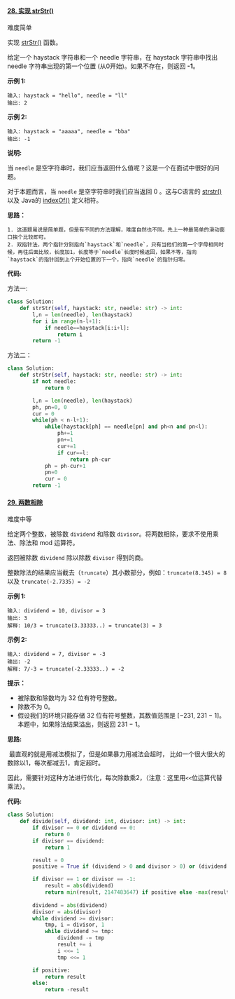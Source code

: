 #### [28. 实现 strStr()](https://leetcode-cn.com/problems/implement-strstr/)

难度简单

实现 [strStr()](https://baike.baidu.com/item/strstr/811469) 函数。

给定一个 haystack 字符串和一个 needle 字符串，在 haystack 字符串中找出 needle 字符串出现的第一个位置 (从0开始)。如果不存在，则返回 **-1**。

**示例 1:**

```
输入: haystack = "hello", needle = "ll"
输出: 2
```

**示例 2:**

```
输入: haystack = "aaaaa", needle = "bba"
输出: -1
```

**说明:**

当 `needle` 是空字符串时，我们应当返回什么值呢？这是一个在面试中很好的问题。

对于本题而言，当 `needle` 是空字符串时我们应当返回 0 。这与C语言的 [strstr()](https://baike.baidu.com/item/strstr/811469) 以及 Java的 [indexOf()](https://docs.oracle.com/javase/7/docs/api/java/lang/String.html#indexOf(java.lang.String)) 定义相符。

**思路：**

	1. 这道题虽说是简单题，但是有不同的方法理解，难度自然也不同。先上一种最简单的滑动窗口挨个比较即可。
 	2. 双指针法，两个指针分别指向`haystack`和`needle`，只有当他们的第一个字母相同时候，再往后面比较，长度加1，长度等于`needle`长度时候返回，如果不等，指向`haystack`的指针回到上个开始位置的下一个，指向`needle`的指针归零。

**代码:**

方法一:

```python
class Solution:
    def strStr(self, haystack: str, needle: str) -> int:
        l,n = len(needle), len(haystack)
        for i in range(n-l+1):
            if needle==haystack[i:i+l]:
                return i
        return -1
```

方法二：

```python
class Solution:
    def strStr(self, haystack: str, needle: str) -> int:
        if not needle:
            return 0

        l,n = len(needle), len(haystack)
        ph, pn=0, 0
        cur = 0
        while(ph < n-l+1):    
            while(haystack[ph] == needle[pn] and ph<n and pn<l):
                ph+=1
                pn+=1
                cur+=1
                if cur==l:
                    return ph-cur
            ph = ph-cur+1
            pn=0
            cur = 0
        return -1
```



#### [29. 两数相除](https://leetcode-cn.com/problems/divide-two-integers/)

难度中等

给定两个整数，被除数 `dividend` 和除数 `divisor`。将两数相除，要求不使用乘法、除法和 mod 运算符。

返回被除数 `dividend` 除以除数 `divisor` 得到的商。

整数除法的结果应当截去（`truncate`）其小数部分，例如：`truncate(8.345) = 8` 以及 `truncate(-2.7335) = -2`

 

**示例 1:**

```
输入: dividend = 10, divisor = 3
输出: 3
解释: 10/3 = truncate(3.33333..) = truncate(3) = 3
```

**示例 2:**

```
输入: dividend = 7, divisor = -3
输出: -2
解释: 7/-3 = truncate(-2.33333..) = -2
```

 

**提示：**

- 被除数和除数均为 32 位有符号整数。
- 除数不为 0。
- 假设我们的环境只能存储 32 位有符号整数，其数值范围是 [−231, 231 − 1]。本题中，如果除法结果溢出，则返回 231 − 1。

**思路:**

​	最直观的就是用减法模拟了，但是如果暴力用减法会超时， 比如一个很大很大的数除以1，每次都减去1，肯定超时。

因此，需要针对这种方法进行优化，每次除数乘2，（注意：这里用`<<`位运算代替乘法）。

**代码:**

```python
class Solution:
    def divide(self, dividend: int, divisor: int) -> int:
        if divisor == 0 or dividend == 0:
            return 0
        if divisor == dividend:
            return 1

        result = 0
        positive = True if (dividend > 0 and divisor > 0) or (dividend < 0 and divisor < 0) else False

        if divisor == 1 or divisor == -1:
            result = abs(dividend)
            return min(result, 2147483647) if positive else -max(result, -2147483648)
        
        dividend = abs(dividend)
        divisor = abs(divisor)
        while dividend >= divisor:
            tmp, i = divisor, 1
            while dividend >= tmp:
                dividend -= tmp
                result += i
                i <<= 1
                tmp <<= 1

        if positive:
            return result
        else:
            return -result
```



